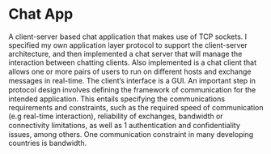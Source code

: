 # Chat App
A client-server based chat application that makes use of TCP sockets. I specified my own application layer protocol to support the client-server architecture, and then implemented a chat server that will manage the interaction between chatting clients. Also implemented is a chat client that allows one or more pairs of users to run on diﬀerent hosts and exchange messages in real-time. The client’s interface is a GUI. An important step in protocol design involves deﬁning the framework of communication for the intended application. This entails specifying the communications requirements and constraints, such as the required speed of communication (e.g real-time interaction), reliability of exchanges, bandwidth or connectivity limitations, as well as
1
authentication and conﬁdentiality issues, among others. One communication constraint in many developing countries is bandwidth.
